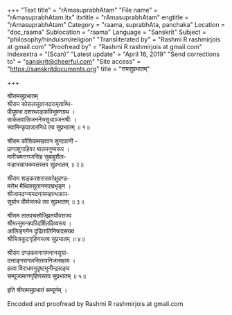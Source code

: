 +++
"Text title" = "rAmasuprabhAtam"
"File name" = "rAmasuprabhAtam.itx"
itxtitle = "rAmasuprabhAtam"
engtitle = "rAmasuprabhAtam"
Category = "raama, suprabhAta, panchaka"
Location = "doc_raama"
Sublocation = "raama"
Language = "Sanskrit"
Subject = "philosophy/hinduism/religion"
"Transliterated by" = "Rashmi R rashmirjois at gmail.com"
"Proofread by" = "Rashmi R rashmirjois at gmail.com"
Indexextra = "(Scan)"
"Latest update" = "April 16, 2019"
"Send corrections to" = "sanskrit@cheerful.com"
"Site access" = "https://sanskritdocuments.org"
title = "रामसुप्रभातम्"

+++
  
 श्रीरामसुप्रभातम्   
श्रीराम कोसलसुताजठरामृताब्धि-  
     पीयूषभा दशरथाङ्कविभूषणग्रथ ।  
साकेतवासिजननेत्रसुधाञ्जनश्रीः ।  
     स्वामिन्कृपाजलनिधे तव सुप्रभातम् ॥ १॥  
  
 श्रीराम कौशिकमखावन सुन्दपत्नी -  
     प्राणाशुगाहिवर बालमनुष्यरूप ।  
मारीचमत्तगजसिंह सुबाहुशैल-  
     वज्राभसायकवतस्तव सुप्रभातम् ॥ २॥  
  
श्रीराम शङ्करशरासवरेक्षुदण्ड-  
     मत्तेभ मैथिलसुताननपद्मभृङ्ग ।  
श्रीजामदग्न्यमदनाममहान्धकार-  
     सूर्याभ वीर्यजलधे तव सुप्रभातम् ॥ ३॥  
  
श्रीराम तातवचसोज्झितयौवराज्य  
     श्रीमत्सुमन्त्रपरिदर्शितदिव्यरूप ।  
आलिङ्गनेन दृढितातिनिषादसख्य  
      श्रीचित्रकूटगृहिणस्तव सुप्रभातम् ॥ ४॥  
  
श्रीराम दण्डकवनागमनानसूया-  
      दत्ताङ्गरागलसितावनिजासहाय ।  
हत्वा विराधमनुदृष्टमुनीन्द्रसङ्घ  
     सम्पूज्यमानगृहिणस्तव सुप्रभातम् ॥ ५॥  
  
इति श्रीरामसुप्रभातं सम्पूर्णम् ।  
  
  
Encoded and proofread by Rashmi R rashmirjois at gmail.com  
  
